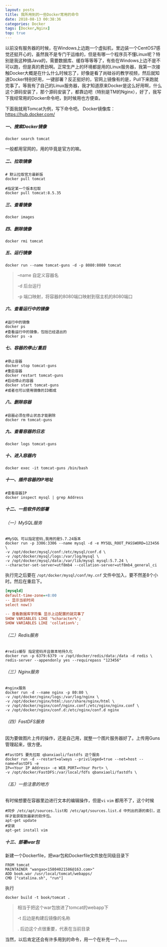 ```yaml
---
layout: posts
title: 我所用到的一些Docker常用的命令
date: 2018-08-13 00:38:36
categories: Docker
tags: [Docker,Nginx]
top: true
---
```

以前没有服务器的时候，在Windows上边跑一个虚拟机，里边装一个CentOS7感觉还挺开心的，虽然我不是专门干运维的，但是有哪一个程序员不懂Linux呢？特别是我这种搞Java的，需要数据库、缓存等等等了，有些在Windows上边不是不可以跑，但是真的费劲啊。正常生产上的环境都是用的Linux服务器，我第一次接触Docker大概是在什么什么时候忘了，好像是看了尚硅谷的教学视频，然后就知道Docker特别好用，一键部署？反正挺好的，官网上镜像有的是，Pull下来跑就完事了。等我有了自己的Linux服务器，我才知道原来Docker是这么好用啊，什么这个源码安装了，那个源码安装了，都靠边吧（特别是TM的Nginx），好了，我写下我经常用的Docker命令吧，到时候用也方便查。

<!--more--> 

下面我就用Tomcat为例，写下命令吧。 Docker镜像库：https://hub.docker.com/

##### 一、搜索Docker镜像

```shell
docker search tomcat
```

一般都用官网的，用的毕竟是官方的嘛。

##### 二、拉取镜像

```shell
# 默认拉取官方最新版
docker pull tomcat

#指定某一个版本拉取
docker pull tomcat:8.5.35
```

##### 三、查看镜像

```shell
docker images
```

##### 四、删除镜像

```shell
docker rmi tomcat
```

##### 五、运行镜像

```shell
docker run --name tomcat-guns -d -p 8080:8080 tomcat
```

>  –name 自定义容器名
>
>  -d 后台运行
>
>  -p 端口映射，将容器的8080端口映射到宿主机的8080端口

##### 六、查看运行中的镜像

```shell
#运行中的镜像
docker ps 
#查看运行中的镜像，包括已经退出的
docker ps -a
```

##### 七、容器的停止/重启

```shell
#停止容器
docker stop tomcat-guns
#重启容器
docker restart tomcat-guns
#启动停止的容器
docker start tomcat-guns
#或者也可以使用镜像的ID都成
```

##### 八、删除容器

```shell
#容器必须在停止状态才能删除
docker rm tomcat-guns
```

##### 九、查看容器的日志

```shell
docker logs tomcat-guns
```

##### 十、进入容器内

```shell
docker exec -it tomcat-guns /bin/bash
```

##### 十一、插件容器的IP地址

```shell
#查看容器IP
docker inspect mysql | grep Address
```

##### 十二、一些软件的部署

###### （一）MySQL服务

```shell
#MySQL 可以指定密码,我用的是5.7.24版本
docker run -p 3306:3306 --name mysql -d -e MYSQL_ROOT_PASSWORD=123456 \
-v /opt/docker/mysql/conf:/etc/mysql/conf.d \
-v /opt/docker/mysql/logs:/var/log/mysql \
-v /opt/docker/mysql/data:/var/lib/mysql mysql:5.7.24 \
--character-set-server=utf8mb4 --collation-server=utf8mb4_general_ci
```

执行完之后要在 `/opt/docker/mysql/conf/my.cnf` 文件中加入，要不然差8个小时。然后在重启下。

```ini
[mysqld]
default-time-zone=+8:00
-- 显示当前时间
select now()

-- 查看数据库字符集 显示上边配置的就完事了
SHOW VARIABLES LIKE '%character%';
SHOW VARIABLES LIKE 'collation%';
```

###### （二）Redis服务

```shell
#redis缓存 指定密码并且做本地持久化
docker run -p 6379:6379 -v /opt/docker/redis/data:/data -d redis \
redis-server --appendonly yes --requirepass "123456"
```

###### （三）Nginx服务

```shell
#nginx服务
docker run -d --name nginx -p 80:80 \
-v /opt/docker/nginx/logs:/var/log/nginx \
-v /opt/docker/nginx/html:/usr/share/nginx/html \
-v /opt/docker/nginx/conf/nginx.conf:/etc/nginx/nginx.conf \
-v /opt/docker/nginx/conf.d:/etc/nginx/conf.d nginx
```

###### （四）FastDFS服务

因为要做图片上传的操作，还是自己用，就整一个图片服务器好了。上传用Guns管理起来，很方便。

```shell
#FastDFS 要先拉取 qbanxiaoli/fastdfs 这个服务
docker run -d --restart=always --privileged=true --net=host --name=FastDFS -e 
IP=<Your IP Address> -e WEB_PORT=<Your Port> \
-v /opt/docker/FastDFS:/var/local/fdfs qbanxiaoli/fastdfs \
```

###### （五）一些注意的地方

有时候想要在容器里边进行文本的编辑操作，但是`vi` `vim` 都用不了，这个时候

```shell
#同步 /etc/apt/sources.list和 /etc/apt/sources.list.d 中列出的源的索引，这样才能获取到最新的软件包。
apt-get update
#安装
apt-get install vim
```

##### 十三、部署war包

新建一个Dockerfile，把war包和Dockerfile文件放在同级目录下

```shell
FROM tomcat
MAINTAINER "wangao<15804021586@163.com>"
ADD book.war /usr/local/tomcat/webapps/
CMD ["catalina.sh", "run"]
```

执行

```shell
docker build -t book/tomcat .
```

> 相当于把这个war包放进了tomcat的webapp下
>
> -t 后边是构建后镜像的名称
>
> . 后边这个点很重要，代表在当前目录

当然，以后肯定还会有许多用到的命令，用一个在补充一个。。。。